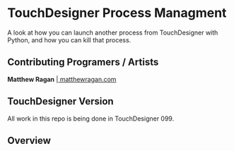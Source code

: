 # TouchDesigner Process Managment
A look at how you can launch another process from TouchDesigner with Python, and how you can kill that process.

## Contributing Programers / Artists ##
**Matthew Ragan** |[ matthewragan.com ](http://matthewragan.com)  

## TouchDesigner Version ##
All work in this repo is being done in TouchDesigner 099. 

## Overview